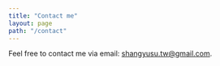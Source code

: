 ```yaml
---
title: "Contact me"
layout: page
path: "/contact"
---
```


Feel free to contact me via email: shangyusu.tw@gmail.com.
